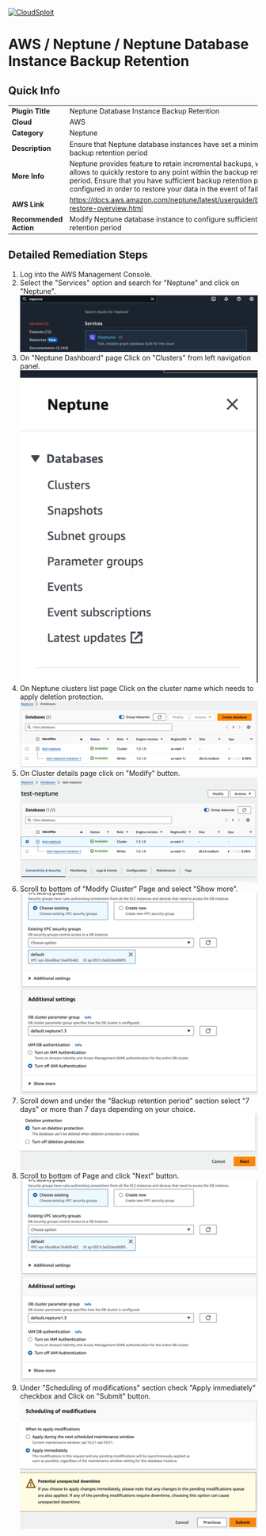 [![CloudSploit](https://cloudsploit.com/img/logo-new-big-text-100.png "CloudSploit")](https://cloudsploit.com)

# AWS / Neptune / Neptune Database Instance Backup Retention

## Quick Info

| | |
|-|-|
| **Plugin Title** | Neptune Database Instance Backup Retention |
| **Cloud** | AWS |
| **Category** | Neptune |
| **Description** | Ensure that Neptune database instances have set a minimum backup retention period |
| **More Info** | Neptune provides feature to retain incremental backups, which allows to quickly restore to any point within the backup retention period. Ensure that you have sufficient backup retention period configured in order to restore your data in the event of failure.  |
| **AWS Link** | https://docs.aws.amazon.com/neptune/latest/userguide/backup-restore-overview.html |
| **Recommended Action** | Modify Neptune database instance to configure sufficient backup retention period |

## Detailed Remediation Steps 
1. Log into the AWS Management Console.
2. Select the "Services" option and search for "Neptune" and click on "Neptune".</br> <img src="/resources/aws/neptune/neptune-db-deletion-protection/step2.png"/>
3. On "Neptune Dashboard" page Click on "Clusters" from left navigation panel.</br> <img src="/resources/aws/neptune/neptune-db-deletion-protection/step3.png"/>
4. On Neptune clusters list page Click on the cluster name which needs to apply deletion protection.</br> <img src="/resources/aws/neptune/neptune-db-deletion-protection/step4.png"/>
5. On Cluster details page click on "Modify" button.</br> <img src="/resources/aws/neptune/neptune-db-deletion-protection/step5.png"/>
6. Scroll to bottom of "Modify Cluster" Page and select "Show more".</br> <img src="/resources/aws/neptune/neptune-db-deletion-protection/step6.png"/>
7. Scroll down and under the "Backup retention period" section select "7 days" or more than 7 days depending on your choice. </br> <img src="/resources/aws/neptune/neptune-db-deletion-protection/step7.png"/> 
8. Scroll to bottom of Page and click "Next" button. </br> <img src="/resources/aws/neptune/neptune-db-deletion-protection/step6.png"/> 
8. Under "Scheduling of modifications" section check "Apply immediately" checkbox and Click on "Submit" button.</br> <img src="/resources/aws/neptune/neptune-db-deletion-protection/step8.png"/> 



